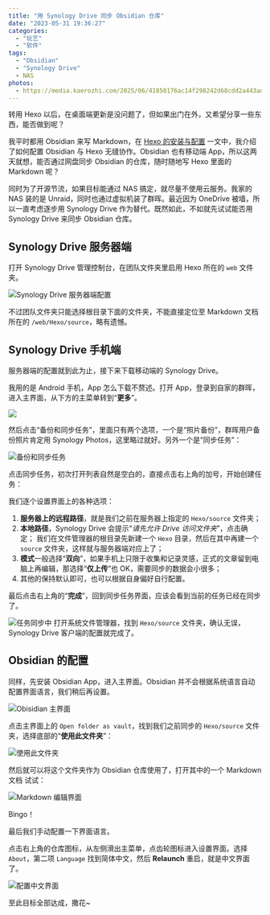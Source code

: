 ```yaml
---
title: "用 Synology Drive 同步 Obsidian 仓库"
date: "2023-05-31 19:36:27"
categories:
  - "玩艺"
  - "软件"
tags:
  - "Obsidian"
  - "Synology Drive"
  - NAS
photos:
  - https://media.kaerozhi.com/2025/06/41850176ac14f298242d68cdd2a443ad.webp
---
```

转用 Hexo 以后，在桌面端更新是没问题了，但如果出门在外，又希望分享一些东西，能否做到呢？

我平时都用 Obsidian 来写 Markdown，在 [Hexo 的安装与配置](/playground/web/hexo-and-new-blog/) 一文中，我介绍了如何配置 Obsidian 与 Hexo 无缝协作。Obsidian 也有移动端 App，所以这两天就想，能否通过网盘同步 Obsidian 的仓库，随时随地写 Hexo 里面的 Markdown 呢？

<!-- more -->

同时为了开源节流，如果目标能通过 NAS 搞定，就尽量不使用云服务。我家的 NAS 装的是 Unraid，同时也通过虚拟机装了群晖。最近因为 OneDrive 被墙，所以一直考虑逐步用 Synology Drive 作为替代。既然如此，不如就先试试能否用 Synology Drive 来同步 Obsidian 仓库。

## Synology Drive 服务器端

打开 Synology Drive 管理控制台，在团队文件夹里启用 Hexo 所在的 `web` 文件夹。

![Synology Drive 服务器端配置](https://media.kaerozhi.com/2025/06/a041aecc056218dc463a8e04a6b5ae29.webp)

不过团队文件夹只能选择根目录下面的文件夹，不能直接定位至 Markdown 文档所在的 `/web/Hexo/source`，略有遗憾。

## Synology Drive 手机端

服务器端的配置就到此为止，接下来下载移动端的 Synology Drive。

我用的是 Android 手机，App 怎么下载不赘述。打开 App，登录到自家的群晖，进入主界面，从下方的主菜单转到“**更多**”。

![](https://media.kaerozhi.com/2025/06/ec5fb06355848c7137d7da2dcc36f57b.webp)

然后点击“备份和同步任务”，里面只有两个选项，一个是“照片备份”，群晖用户备份照片肯定用 Synology Photos，这里略过就好。另外一个是“同步任务”：

![备份和同步任务](https://media.kaerozhi.com/2025/06/77938ff7a14a93bc88945c8046103c4a.webp)

点击同步任务，初次打开列表自然是空白的，直接点击右上角的加号，开始创建任务：

我们逐个设置界面上的各种选项：

1. **服务器上的远程路径**，就是我们之前在服务器上指定的 `Hexo/source` 文件夹；
2. **本地路径**，Synology Drive 会提示“*请先允许 Drive 访问文件夹*”，点击确定；
   我们在文件管理器的根目录先新建一个 `Hexo` 目录，然后在其中再建一个 `source` 文件夹，这样就与服务器端对应上了；
3. **模式**一般选择“**双向**”，如果手机上只限于收集和记录灵感，正式的文章留到电脑上再编辑，那选择“**仅上传**”也 OK，需要同步的数据会小很多；
4. 其他的保持默认即可，也可以根据自身偏好自行配置。

最后点击右上角的“**完成**”，回到同步任务界面，应该会看到当前的任务已经在同步了。

![任务同步中](https://media.kaerozhi.com/2025/06/25f8c1da8fbab14c2505a63b148feffc.webp)
打开系统文件管理器，找到 `Hexo/source` 文件夹，确认无误，Synology Drive 客户端的配置就完成了。

## Obsidian 的配置

同样，先安装 Obsidian App，进入主界面。Obsidian 并不会根据系统语言自动配置界面语言，我们稍后再设置。

![Obisidian 主界面](https://media.kaerozhi.com/2025/06/d24a1ba83390a4e41b21b973a35395a8.webp)

点击主界面上的 `Open folder as vault`，找到我们之前同步的 `Hexo/source` 文件夹，选择底部的“**使用此文件夹**”：

![使用此文件夹](https://media.kaerozhi.com/2025/06/f501a4ceb5b5f60275a5f8aea49be9bc.webp)

然后就可以将这个文件夹作为 Obsidian 仓库使用了，打开其中的一个 Markdown 文档 试试：

![Markdown 编辑界面](https://media.kaerozhi.com/2025/06/5f0c48973afe8e3a3d971f8b83ab2bfe.webp)

Bingo！

最后我们手动配置一下界面语言。

点击右上角的仓库图标，从左侧滑出主菜单，点齿轮图标进入设置界面。选择 `About`，第二项 `Language` 找到简体中文，然后 **Relaunch** 重启，就是中文界面了。

![配置中文界面](https://media.kaerozhi.com/2025/06/7393cd46cc985d1dd708a867ec5c8b6c.webp)

至此目标全部达成，撒花~